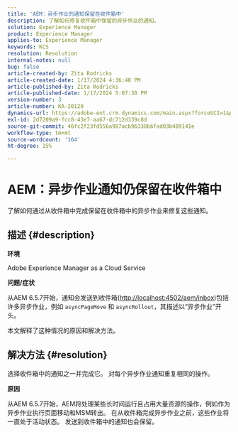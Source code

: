 ```yaml
---
title: 'AEM：异步作业的通知保留在收件箱中'
description: 了解如何修复收件箱中保留的异步作业的通知。
solution: Experience Manager
product: Experience Manager
applies-to: Experience Manager
keywords: KCS
resolution: Resolution
internal-notes: null
bug: false
article-created-by: Zita Rodricks
article-created-date: 1/17/2024 4:36:40 PM
article-published-by: Zita Rodricks
article-published-date: 1/17/2024 5:07:30 PM
version-number: 3
article-number: KA-20120
dynamics-url: https://adobe-ent.crm.dynamics.com/main.aspx?forceUCI=1&pagetype=entityrecord&etn=knowledgearticle&id=094bc993-56b5-ee11-a569-6045bd006239
exl-id: 2d7209a9-fcc8-43e7-aa67-dc712d339c8d
source-git-commit: 46fc2f23fd556a987acb96338b6fad03b489141e
workflow-type: tm+mt
source-wordcount: '164'
ht-degree: 15%

---
```


# AEM：异步作业通知仍保留在收件箱中


了解如何通过从收件箱中完成保留在收件箱中的异步作业来修复这些通知。

## 描述 {#description}


<b>环境</b>

Adobe Experience Manager as a Cloud Service

<b>问题/症状</b>

从AEM 6.5.7开始，通知会发送到收件箱([http://localhost:4502/aem/inbox](http://localhost:4502/aem/inbox))包括许多异步作业，例如 `asyncPageMove` 和 `asyncRollout`，其描述以“异步作业”开头。

本文解释了这种情况的原因和解决方法。




## 解决方法 {#resolution}


选择收件箱中的通知之一并完成它。 对每个异步作业通知重复相同的操作。

<b>原因</b>

从AEM 6.5.7开始，AEM将处理某些长时间运行且占用大量资源的操作，例如作为异步作业执行页面移动和MSM转出。 在从收件箱完成异步作业之前，这些作业将一直处于活动状态。 发送到收件箱中的通知也会保留。
